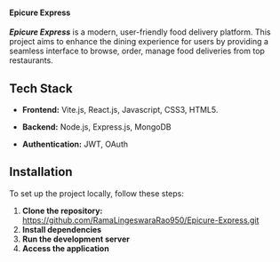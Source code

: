 #### Epicure Express

*********Epicure Express********* is a modern, user-friendly food delivery platform. This project aims to enhance the dining experience for users by providing a seamless interface to browse, order, manage food deliveries from top restaurants.

## Tech Stack
- **Frontend:** 
   Vite.js, React.js, Javascript, CSS3, HTML5.
  
- **Backend:**
   Node.js, Express.js, MongoDB
  
- **Authentication:**
   JWT, OAuth

## Installation
To set up the project locally, follow these steps:
1. **Clone the repository:**  https://github.com/RamaLingeswaraRao950/Epicure-Express.git
2. **Install dependencies**
3. **Run the development server**
4. **Access the application**
